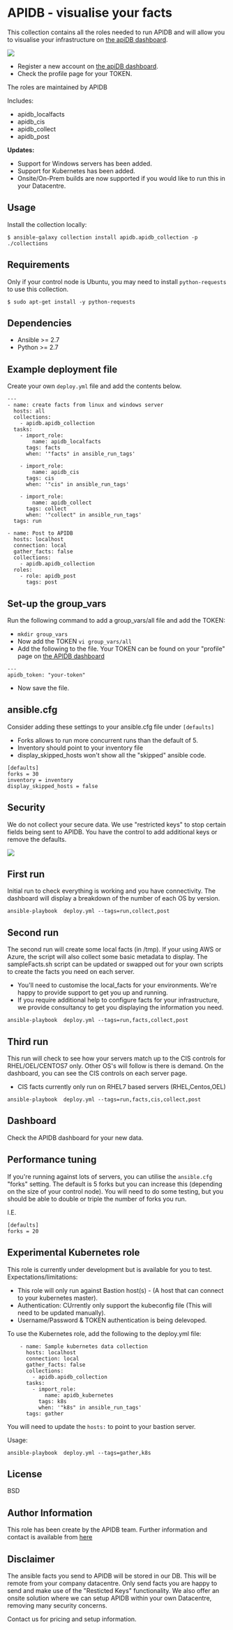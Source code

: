 APIDB - visualise your facts
============================

This collection contains all the roles needed to run APIDB and will allow you to visualise your infrastructure on [the apiDB dashboard](https://app.apidb.io/).

<img src="https://raw.githubusercontent.com/apidb-io/apidb-collection/master/apidb_screenshot3.JPG">

 * Register a new account on [the apiDB dashboard](https://app.apidb.io/).
 * Check the profile page for your TOKEN.

The roles are maintained by APIDB

Includes:

 * apidb_localfacts
 * apidb_cis
 * apidb_collect
 * apidb_post

**Updates:**

 * Support for Windows servers has been added.
 * Support for Kubernetes has been added.
 * Onsite/On-Prem builds are now supported if you would like to run this in your Datacentre.

Usage
-----

Install the collection locally:
````
$ ansible-galaxy collection install apidb.apidb_collection -p ./collections
````

Requirements
------------

Only if your control node is Ubuntu, you may need to install ````python-requests```` to use this collection.
````
$ sudo apt-get install -y python-requests
````

Dependencies
------------

 * Ansible >= 2.7
 * Python >= 2.7

Example deployment file
-----------------------
Create your own ````deploy.yml```` file and add the contents below.

    ---
    - name: create facts from linux and windows server
      hosts: all
      collections:
        - apidb.apidb_collection
      tasks:
        - import_role:
            name: apidb_localfacts
          tags: facts
          when: '"facts" in ansible_run_tags'
    
        - import_role:
            name: apidb_cis
          tags: cis
          when: '"cis" in ansible_run_tags'
    
        - import_role:
            name: apidb_collect
          tags: collect
          when: '"collect" in ansible_run_tags'
      tags: run
    
    - name: Post to APIDB
      hosts: localhost
      connection: local
      gather_facts: false
      collections:
        - apidb.apidb_collection
      roles:
        - role: apidb_post
          tags: post

Set-up the group_vars
---------------------
Run the following command to add a group_vars/all file and add the TOKEN:

 * ````mkdir group_vars````
 * Now add the TOKEN ````vi group_vars/all````
 * Add the following to the file. Your TOKEN can be found on your "profile" page on [the APIDB dashboard](https://app.apidb.io/profile)
 
````
---
apidb_token: "your-token"
````
 * Now save the file.
 
ansible.cfg
-----------
Consider adding these settings to your ansible.cfg file under ````[defaults]````

 * Forks allows to run more concurrent runs than the default of 5.
 * Inventory should point to your inventory file
 * display_skipped_hosts won't show all the "skipped" ansible code.

````
[defaults]
forks = 30
inventory = inventory
display_skipped_hosts = false
````

Security
--------
We do not collect your secure data. We use "restricted keys" to stop certain fields being sent to APIDB. You have the control to add additional keys or remove the defaults.

<img src="https://raw.githubusercontent.com/apidb-io/apidb-collection/master/apidb_screenshot4.JPG"> 

First run
---------
Initial run to check everything is working and you have connectivity. The dashboard will display a breakdown of the number of each OS by version.

````
ansible-playbook  deploy.yml --tags=run,collect,post
````

Second run
----------
The second run will create some local facts (in /tmp). If your using AWS or Azure, the script will also collect some basic metadata to display. The sampleFacts.sh script can be updated or swapped out for your own scripts to create the facts you need on each server.

 * You'll need to customise the local_facts for your environments. We're happy to provide support to get you up and running.
 * If you require additional help to configure facts for your infrastructure, we provide consultancy to get you displaying the information you need.
 
````
ansible-playbook  deploy.yml --tags=run,facts,collect,post
````

Third run
---------
This run will check to see how your servers match up to the CIS controls for RHEL/OEL/CENTOS7 only. Other OS's will follow is there is demand. On the dashboard, you can see the CIS controls on each server page.

 * CIS facts currently only run on RHEL7 based servers (RHEL,Centos,OEL)

````
ansible-playbook  deploy.yml --tags=run,facts,cis,collect,post
````

Dashboard
---------
Check the APIDB dashboard for your new data.

Performance tuning
------------------
If you're running against lots of servers, you can utilise the ````ansible.cfg```` "forks" setting. The default is 5 forks but you can increase this (depending on the size of your control node). You will need to do some testing, but you should be able to double or triple the number of forks you run.

I.E.
````
[defaults]
forks = 20
````

Experimental Kubernetes role
---------------------------
This role is currently under development but is available for you to test.
Expectations/limitations:

 * This role will only run against Bastion host(s) - (A host that can connect to your kubernetes master).
 * Authentication: CUrrently only support the kubeconfig file (This will need to be updated manually).
 * Username/Password & TOKEN authentication is being delevoped.

To use the Kubernetes role, add the following to the deploy.yml file:

````
    - name: Sample kubernetes data collection
      hosts: localhost
      connection: local
      gather_facts: false
      collections:
        - apidb.apidb_collection
      tasks:
        - import_role:
            name: apidb_kubernetes
          tags: k8s
          when: '"k8s" in ansible_run_tags'
      tags: gather
````

You will need to update the ````hosts:```` to point to your bastion server.

Usage:
````
ansible-playbook  deploy.yml --tags=gather,k8s
````

License
-------
BSD

Author Information
------------------
This role has been create by the APIDB team. Further information and contact is available from [here](https://www.apidb.io/)

Disclaimer
----------
The ansible facts you send to APIDB will be stored in our DB. This will be remote from your company datacentre. Only send facts you are happy to send and make use of the "Resticted Keys" functionality. We also offer an onsite solution where we can setup APIDB within your own Datacentre, removing many security concerns.

Contact us for pricing and setup information.
